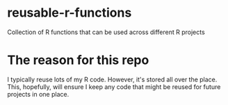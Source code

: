 # reusable-r-functions
Collection of R functions that can be used across different R projects

# The reason for this repo
I typically reuse lots of my R code. However, it's stored all over the place. This, hopefully, will ensure I keep any code that might be reused for future projects in one place.
